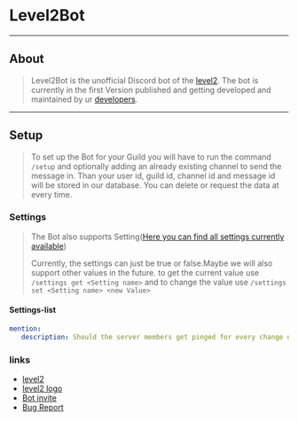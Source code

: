 # Level2Bot

----

## About
>Level2Bot is the unofficial Discord bot of the [level2](https://level2.lu).
> The bot is currently in the first Version published and getting developed and maintained 
> by ur [developers](https://github.com/B0urg/Level2Bot/graphs/contributors).

---
## Setup
>To set up the Bot for your Guild you will have to run the command `/setup` and optionally adding
> an already existing channel to send the message in.
>Than your user id, guild id, channel id and message id will be stored in our database.
> You can delete or request the data at every time.
 
### Settings
> The Bot also supports Setting([Here you can find all settings currently available](https://github.com/B0urg/Level2Bot#settings-list))
> 
> Currently, the settings can just be true or false.Maybe we will also support other values in the future.
> to get the current value use `/settings get <Setting name>` and to change the value use
> `/settings set <Setting name> <new Value>`

#### Settings-list

````yml
mention:
   description: Should the server members get pinged for every change of Opening state.
````

### links

- [level2](https://level2.lu)
- [level2 logo](https://raw.githubusercontent.com/syn2cat/design/master/lvl2/pixel/level2_round_grey.png)
- [Bot invite](https://discord.com/api/oauth2/authorize?client_id=1012785757464825856&permissions=8&scope=bot%20applications.commands)
- [Bug Report](https://github.com/B0urg/Level2Bot/issues/new?assignees=&labels=bug&template=bug-report.md&title=New%20Bug)
